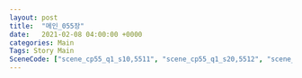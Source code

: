 ```yaml
---
layout: post
title:  "메인_055장"
date:   2021-02-08 04:00:00 +0000
categories: Main
Tags: Story Main
SceneCode: ["scene_cp55_q1_s10,5511", "scene_cp55_q1_s20,5512", "scene_cp55_q2_s10,5521", "scene_cp55_q3_s20,5531", "scene_cp55_q4_s10,5541", "scene_cp55_q4_s20,5542", "scene_cp55_q4_s30,5543"]
---
```

